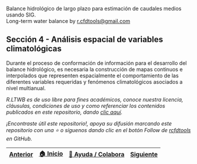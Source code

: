 Balance hidrológico de largo plazo para estimación de caudales medios usando SIG.  
Long-term water balance by r.cfdtools@gmail.com

## Sección 4 - Análisis espacial de variables climatológicas

Durante el proceso de conformación de información para el desarrollo del balance hidrológico, es necesaria la construcción de mapas continuos e interpolados que representen espacialmente el comportamiento de las diferentes variables requeridas y fenómenos climatológicos asociados a nivel multianual.


_R.LTWB es de uso libre para fines académicos, conoce nuestra licencia, cláusulas, condiciones de uso y como referenciar los contenidos publicados en este repositorio, dando [clic aquí](https://github.com/rcfdtools/R.LTWB/wiki/License)._

_¡Encontraste útil este repositorio!, apoya su difusión marcando este repositorio con una ⭐ o síguenos dando clic en el botón Follow de [rcfdtools](https://github.com/rcfdtools) en GitHub._

| [Anterior](../Section03/Agg) | [:house: Inicio](../Readme.md) | [:beginner: Ayuda / Colabora](https://github.com/rcfdtools/R.LTWB/discussions/32) | [Siguiente](Rain) |
|------------------------------|--------------------------------|-----------------------------------------------------------------------------------|-------------------|